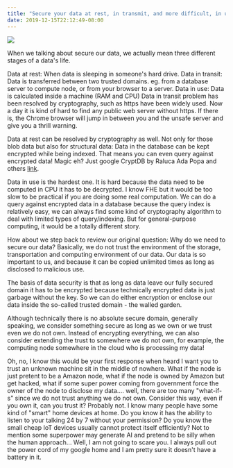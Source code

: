 ```yaml
---
title: "Secure your data at rest, in transmit, and more difficult, in use"
date: 2019-12-15T22:12:49-08:00
---
```

![](https://akm-img-a-in.tosshub.com/sites/btmt/images/stories/alexa-privacy_660_041219033347.jpg)

When we talking about secure our data, we actually mean three different stages of a data's life. 

Data at rest: When data is sleeping in someone's hard drive.
Data in transit: Data is transferred between two trusted domains. eg. from a database server to compute node, or from your browser to a server.
Data in use: Data is calculated inside a machine (RAM and CPU)
Data in transit problem has been resolved by cryptography, such as https have been widely used. Now a day it is kind of hard to find any public web server without https. If there is, the Chrome browser will jump in between you and the unsafe server and give you a thrill warning. 

Data at rest can be resolved by cryptography as well. Not only for those blob data but also for structural data: Data in the database can be kept encrypted while being indexed. That means you can even query against encrypted data! Magic eh? Just google CryptDB by Raluca Ada Popa and others [link](https://css.csail.mit.edu/cryptdb/). 

Data in use is the hardest one. It is hard because the data need to be computed in CPU it has to be decrypted. I know FHE but it would be too slow to be practical if you are doing some real computation. We can do a query against encrypted data in a database because the query index is relatively easy, we can always find some kind of cryptography algorithm to deal with limited types of query/indexing. But for general-purpose computing, it would be a totally different story. 

How about we step back to review our original question: Why do we need to secure our data? Basically, we do not trust the environment of the storage, transportation and computing environment of our data. Our data is so important to us, and because it can be copied unlimited times as long as disclosed to malicious use. 

The basis of data security is that as long as data leave our fully secured domain it has to be encrypted because technically encrypted data is just garbage without the
key. So we can do either encryption or enclose our data inside the so-called trusted domain - the walled garden. 

Although technically there is no absolute secure domain, generally speaking, we consider something secure as long as we own or we trust even we do not own. Instead of encrypting everything, we can also consider extending the trust to somewhere we do not own, for example, the computing node somewhere in the cloud who is processing my data! 

Oh, no, I know this would be your first response when heard I want you to trust an unknown machine sit in the middle of nowhere. What if the node is just pretent to be a Amazon node, what if the node is owned by Amazon but get hacked, what if some super power coming from government force the owner of the node to disclose my data.... well, there are too many "what-if-s" since we do not trust anything we do not own. Consider this way, even if you own it, can you trust it? Probably not. I know many people have some kind of "smart" home devices at home. Do you know it has the ability to listen to your talking 24 by 7 without your permission? Do you know the small cheap IoT devices usually cannot protect itself efficiently? Not to mention some superpower may generate AI and pretend to be silly when the human approach... Well, I am not going to scare you. I always pull out the power cord of my google home and I am pretty sure it doesn't have a battery in it. 


